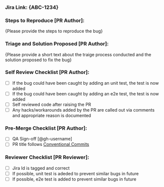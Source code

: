 ### Jira Link: {ABC-1234}

### Steps to Reproduce [PR Author]:

{Please provide the steps to reproduce the bug}

### Triage and Solution Proposed [PR Author]:

{Please provide a short text about the traige process conducted and the solution proposed to fix the bug}

### Self Review Checklist [PR Author]:

- [ ] If the bug could have been caught by adding an unit test, the test is now added
- [ ] If the bug could have been caught by adding an e2e test, the test is now added
- [ ] Self reviewed code after raising the PR
- [ ] Any hacks/workarounds added by the PR are called out via comments and appropriate reason is documented

### Pre-Merge Checklist [PR Author]:

- [ ] QA Sign-off [@gh-username]
- [ ] PR title follows [Conventional Commits](https://www.conventionalcommits.org/en/v1.0.0/)

### Reviewer Checklist [PR Reviewer]:

- [ ] Jira Id is tagged and correct
- [ ] If possible, unit test is adeded to prevent similar bugs in future
- [ ] If possible, e2e test is added to prevent similar bugs in future
